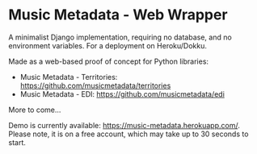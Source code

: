 # Music Metadata - Web Wrapper

A minimalist Django implementation, requiring no database, and no environment variables. For a deployment on Heroku/Dokku.

Made as a web-based proof of concept for Python libraries:

* Music Metadata - Territories: https://github.com/musicmetadata/territories
* Music Metadata - EDI: https://github.com/musicmetadata/edi

More to come...

Demo is currently available: https://music-metadata.herokuapp.com/. Please note, it is on a free account, which may take up to 30 seconds to start.
